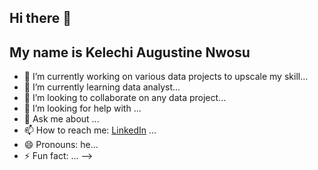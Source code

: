 ## Hi there 👋

## My name is Kelechi Augustine Nwosu

- 🔭 I’m currently working on various data projects to upscale my skill...
- 🌱 I’m currently learning data analyst...
- 👯 I’m looking to collaborate on any data project...
- 🤔 I’m looking for help with ...
- 💬 Ask me about ...
- 📫 How to reach me: [LinkedIn](https://www.linkedin.com/) ...
- 😄 Pronouns: he...
- ⚡ Fun fact: ...
-->
